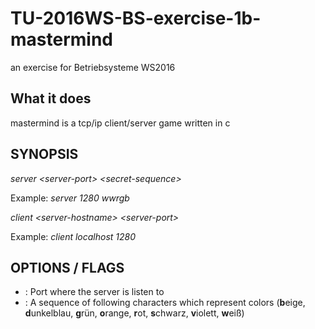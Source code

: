 # TU-2016WS-BS-exercise-1b-mastermind
an exercise for Betriebsysteme WS2016 

## What it does
mastermind is a tcp/ip client/server game written in c

## SYNOPSIS
*server \<server-port\> \<secret-sequence\>*

Example: *server 1280 wwrgb*

*client \<server-hostname\> \<server-port\>*

Example: *client localhost 1280*

## OPTIONS / FLAGS
* <server-port>: Port where the server is listen to
* <secret-sequence>: A sequence of following characters which represent colors (**b**eige, **d**unkelblau, **g**rün, **o**range, **r**ot, **s**chwarz, **v**iolett, **w**eiß)
